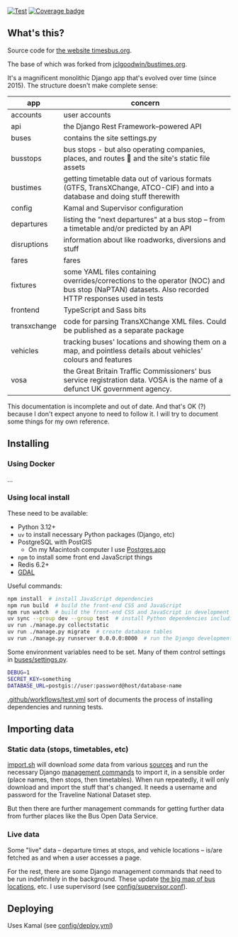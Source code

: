 [![Test](https://github.com/TimesBus/dev.timesbus.org/actions/workflows/test.yml/badge.svg)](https://github.com/TimesBus/dev.timesbus.org/actions/workflows/test.yml/badge.svg)
[![Coverage badge](https://raw.githubusercontent.com/TimesBus/dev.timesbus.org/python-coverage-comment-action-data/badge.svg)](https://htmlpreview.github.io/?https://github.com/TimesBus/dev.timesbus.org/blob/python-coverage-comment-action-data/htmlcov/index.html)

## What's this?

Source code for [the website timesbus.org](https://timesbus.org/).

The base of which was forked from [jclgoodwin/bustimes.org](https://github.com/jclgoodwin/bustimes.org).


It's a magnificent monolithic Django app that's evolved over time (since 2015). The structure doesn't make complete sense:

app      | concern
---------|------------
accounts | user accounts
api      | the Django Rest Framework–powered API
buses    | contains the site settings.py
busstops | bus stops - but also operating companies, places, and routes 🤯 and the site's static file assets
bustimes | getting timetable data out of various formats (GTFS, TransXChange, ATCO-CIF) and into a database and doing stuff therewith
config   | Kamal and Supervisor configuration
departures | listing the "next departures" at a bus stop – from a timetable and/or predicted by an API
disruptions | information about like roadworks, diversions and stuff
fares    | fares
fixtures | some YAML files containing overrides/corrections to the operator (NOC) and bus stop (NaPTAN) datasets. Also recorded HTTP responses used in tests
frontend | TypeScript and Sass bits
transxchange | code for parsing TransXChange XML files. Could be published as a separate package
vehicles | tracking buses' locations and showing them on a map, and pointless details about vehicles' colours and features
vosa     | the Great Britain Traffic Commissioners' bus service registration data. VOSA is the name of a defunct UK government agency.

This documentation is incomplete and out of date.
And that's OK (?) because I don't expect anyone to need to follow it.
I will try to document some things for my own reference.

## Installing

### Using Docker

...

### Using local install

These need to be available:

- Python 3.12+
- `uv` to install necessary Python packages (Django, etc)
- PostgreSQL with PostGIS
    - On my Macintosh computer I use [Postgres.app](https://postgresapp.com/)
- `npm` to install some front end JavaScript things
- Redis 6.2+
- [GDAL](https://gdal.org/)

Useful commands:

```bash
npm install  # install JavaScript dependencies
npm run build  # build the front-end CSS and JavaScript
npm run watch  # build the front-end CSS and JavaScript in development mode, and "watch" and rebuild when the source changes
uv sync --group dev --group test  # install Python dependencies including special ones for development and testing
uv run ./manage.py collectstatic
uv run ./manage.py migrate  # create database tables
uv run ./manage.py runserver 0.0.0.0:8000  # run the Django development server (not suitable for production, use gunicorn for that!)
```

Some environment variables need to be set.
Many of them control settings in [buses/settings.py](buses/settings.py).

```bash
DEBUG=1
SECRET_KEY=something
DATABASE_URL=postgis://user:password@host/database-name
```

[.github/workflows/test.yml](.github/workflows/test.yml) sort of documents the process of installing dependencies and running tests.

## Importing data

### Static data (stops, timetables, etc)

[import.sh](import.sh) will download *some* data from various [sources](https://bustimes.org/data) and run the necessary Django [management commands](busstops/management/commands) to import it,
in a sensible order (place names, then stops, then timetables).
When run repeatedly, it will only download and import the stuff that's changed.
It needs a username and password for the Traveline National Dataset step.

But then there are further management commands for getting further data from further places like the Bus Open Data Service.

### Live data

Some "live" data – departure times at stops, and vehicle locations – is/are fetched as and when a user accesses a page.

For the rest, there are some Django management commands that need to be run indefinitely in the background.
These update [the big map of bus locations](https://bustimes.org/map), etc.
I use supervisord (see [config/supervisor.conf](config/supervisor.conf)).

## Deploying

Uses Kamal (see [config/deploy.yml](config/deploy.yml))

